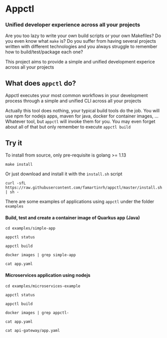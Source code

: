 # Appctl

### Unified developer experience across all your projects

Are you too lazy to write your own build scripts or your own Makefiles? Do you even know what `make` is? Do you suffer from having several projects written with different technologies and you always struggle to remember how to build/test/package each one?

This project aims to provide a simple and unified development experice across all your projects

## What does `appctl` do?

Appctl executes your most common workflows in your development process through a simple and unified CLI across all your projects

Actually this tool does nothing, your typical build tools do the job. You will use npm for nodejs apps, maven for java, docker for container images, ... Whatever tool, but `appctl` will invoke them for you.
You may even forget about all of that but only remember to execute `appctl build`

## Try it

To install from source, only pre-requisite is golang >= 1.13
```
make install
```

Or just download and install it with the `install.sh` script
```
curl -sfL https://raw.githubusercontent.com/famartinrh/appctl/master/install.sh | sh -
```

There are some examples of applications using `appctl` under the folder `examples`

#### Build, test and create a container image of Quarkus app (Java)

```
cd examples/simple-app

appctl status

appctl build

docker images | grep simple-app

cat app.yaml
```

#### Microservices application using nodejs

```
cd examples/microservices-example

appctl status

appctl build

docker images | grep appctl-

cat app.yaml

cat api-gateway/app.yaml
```

<!-- ## How does it work? -->



<!-- https://www.gnu.org/software/make/manual/make.html -->





